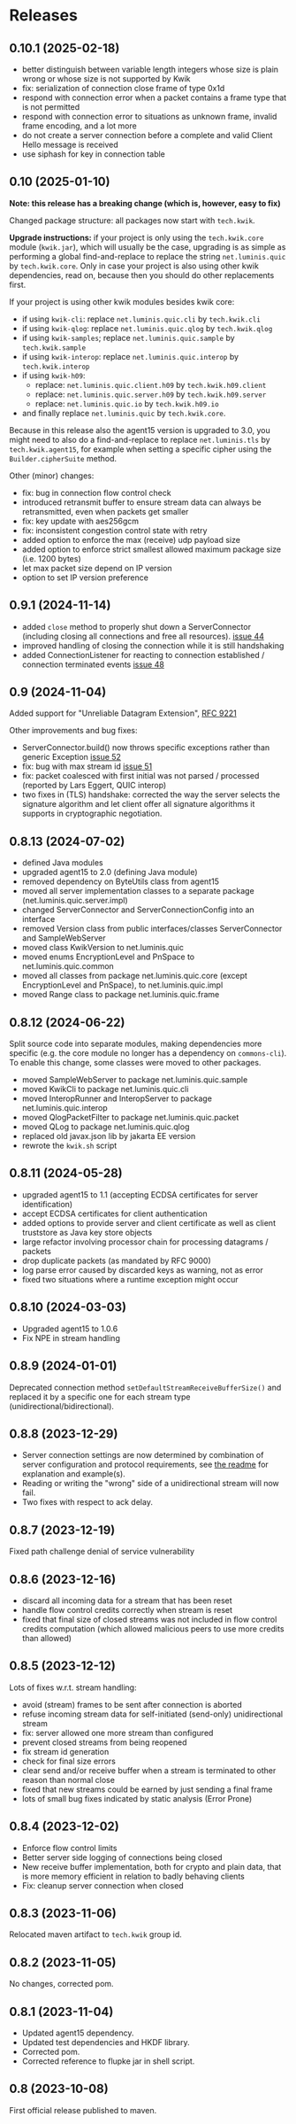 # Releases

## 0.10.1 (2025-02-18)

- better distinguish between variable length integers whose size is plain wrong or whose size is not supported by Kwik
- fix: serialization of connection close frame of type 0x1d
- respond with connection error when a packet contains a frame type that is not permitted 
- respond with connection error to situations as unknown frame, invalid frame encoding, and a lot more
- do not create a server connection before a complete and valid Client Hello message is received
- use siphash for key in connection table

## 0.10 (2025-01-10)

**Note: this release has a breaking change (which is, however, easy to fix)**

Changed package structure: all packages now start with `tech.kwik`.

**Upgrade instructions:** if your project is only using the `tech.kwik.core` module (`kwik.jar`), which will usually be the case, upgrading is as simple as performing a global find-and-replace to replace the string `net.luminis.quic` by `tech.kwik.core`.
Only in case your project is also using other kwik dependencies, read on, because then you should do other replacements first.

If your project is using other kwik modules besides kwik core:

- if using `kwik-cli`: replace `net.luminis.quic.cli` by `tech.kwik.cli`
- if using `kwik-qlog`: replace `net.luminis.quic.qlog` by `tech.kwik.qlog`
- if using `kwik-samples`; replace `net.luminis.quic.sample` by `tech.kwik.sample`
- if using `kwik-interop`: replace `net.luminis.quic.interop` by `tech.kwik.interop`
- if using `kwik-h09`:
  - replace: `net.luminis.quic.client.h09` by `tech.kwik.h09.client`
  - replace: `net.luminis.quic.server.h09` by `tech.kwik.h09.server`
  - replace: `net.luminis.quic.io` by `tech.kwik.h09.io`
- and finally replace `net.luminis.quic` by `tech.kwik.core`.

Because in this release also the agent15 version is upgraded to 3.0, you might need to also do a find-and-replace to
replace `net.luminis.tls` by `tech.kwik.agent15`, for example when setting a specific cipher using the `Builder.cipherSuite` method.

Other (minor) changes:
- fix: bug in connection flow control check
- introduced retransmit buffer to ensure stream data can always be retransmitted, even when packets get smaller
- fix: key update with aes256gcm
- fix: inconsistent congestion control state with retry 
- added option to enforce the max (receive) udp payload size
- added option to enforce strict smallest allowed maximum package size (i.e. 1200 bytes)
- let max packet size depend on IP version
- option to set IP version preference

## 0.9.1 (2024-11-14)

- added `close` method to properly shut down a ServerConnector (including closing all connections and free all resources).
  [issue 44](https://github.com/ptrd/kwik/issues/44)
- improved handling of closing the connection while it is still handshaking
- added ConnectionListener for reacting to connection established / connection terminated events
  [issue 48](https://github.com/ptrd/kwik/issues/48)

## 0.9 (2024-11-04)

Added support for "Unreliable Datagram Extension", [RFC 9221](https://www.rfc-editor.org/rfc/rfc9221.html)

Other improvements and bug fixes:
- ServerConnector.build() now throws specific exceptions rather than generic Exception [issue 52](https://github.com/ptrd/kwik/issues/52)
- fix: bug with max stream id [issue 51](https://github.com/ptrd/kwik/issues/51)
- fix: packet coalesced with first initial was not parsed / processed (reported by Lars Eggert, QUIC interop)
- two fixes in (TLS) handshake: corrected the way the server selects the signature algorithm
  and let client offer all signature algorithms it supports in cryptographic negotiation.

## 0.8.13 (2024-07-02)

- defined Java modules
- upgraded agent15 to 2.0 (defining Java module)
- removed dependency on ByteUtils class from agent15
- moved all server implementation classes to a separate package (net.luminis.quic.server.impl)
- changed ServerConnector and ServerConnectionConfig into an interface
- removed Version class from public interfaces/classes ServerConnector and SampleWebServer
- moved class KwikVersion to net.luminis.quic
- moved enums EncryptionLevel and PnSpace to net.luminis.quic.common
- moved all classes from package net.luminis.quic.core (except EncryptionLevel and PnSpace), to net.luminis.quic.impl 
- moved Range class to package net.luminis.quic.frame

## 0.8.12 (2024-06-22)

Split source code into separate modules, making dependencies more specific (e.g. the core module no longer has a 
dependency on `commons-cli`). To enable this change, some classes were moved to other packages.

- moved SampleWebServer to package net.luminis.quic.sample
- moved KwikCli to package net.luminis.quic.cli
- moved InteropRunner and InteropServer to package net.luminis.quic.interop
- moved QlogPacketFilter to package net.luminis.quic.packet
- moved QLog to package net.luminis.quic.qlog
- replaced old javax.json lib by jakarta EE version
- rewrote the `kwik.sh` script

## 0.8.11 (2024-05-28)

- upgraded agent15 to 1.1 (accepting ECDSA certificates for server identification)
- accept ECDSA certificates for client authentication
- added options to provide server and client certificate as well as client truststore as Java key store objects
- large refactor involving processor chain for processing datagrams / packets
- drop duplicate packets (as mandated by RFC 9000)
- log parse error caused by discarded keys as warning, not as error
- fixed two situations where a runtime exception might occur

## 0.8.10 (2024-03-03)

- Upgraded agent15 to 1.0.6
- Fix NPE in stream handling

## 0.8.9 (2024-01-01)

Deprecated connection method `setDefaultStreamReceiveBufferSize()` and replaced it by a specific one for each stream type (unidirectional/bidirectional).  

## 0.8.8 (2023-12-29)

- Server connection settings are now determined by combination of server configuration and protocol requirements, 
  see [the readme](readme.md) for explanation and example(s).
- Reading or writing the "wrong" side of a unidirectional stream will now fail. 
- Two fixes with respect to ack delay.

## 0.8.7 (2023-12-19)

Fixed path challenge denial of service vulnerability

## 0.8.6 (2023-12-16)

- discard all incoming data for a stream that has been reset 
- handle flow control credits correctly when stream is reset 
- fixed that final size of closed streams was not included in flow control credits computation (which allowed malicious peers to use more credits than allowed)

## 0.8.5 (2023-12-12)

Lots of fixes w.r.t. stream handling:
- avoid (stream) frames to be sent after connection is aborted
- refuse incoming stream data for self-initiated (send-only) unidirectional stream
- fix: server allowed one more stream than configured
- prevent closed streams from being reopened
- fix stream id generation
- check for final size errors
- clear send and/or receive buffer when a stream is terminated to other reason than normal close
- fixed that new streams could be earned by just sending a final frame
- lots of small bug fixes indicated by static analysis (Error Prone)

## 0.8.4 (2023-12-02)

- Enforce flow control limits
- Better server side logging of connections being closed
- New receive buffer implementation, both for crypto and plain data, that is more memory efficient in relation to badly
  behaving clients
- Fix: cleanup server connection when closed

## 0.8.3 (2023-11-06)

Relocated maven artifact to `tech.kwik` group id.

## 0.8.2 (2023-11-05)

No changes, corrected pom.

## 0.8.1 (2023-11-04)

- Updated agent15 dependency.
- Updated test dependencies and HKDF library.
- Corrected pom.
- Corrected reference to flupke jar in shell script.

## 0.8 (2023-10-08)

First official release published to maven.
